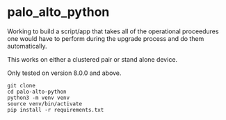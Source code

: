 # palo_alto_python

Working to build a script/app that takes all of the operational proceedures one would have to perform during the upgrade process and do them automatically.

This works on either a clustered pair or stand alone device.

Only tested on version 8.0.0 and above.

```
git clone
cd palo-alto-python
python3 -m venv venv
source venv/bin/activate
pip install -r requirements.txt 
```
